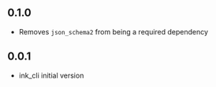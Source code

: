 ## 0.1.0
- Removes `json_schema2` from being a required dependency

## 0.0.1
- ink_cli initial version
